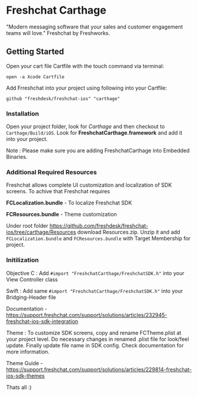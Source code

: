 # Freshchat Carthage


"Modern messaging software that your sales and customer engagement teams will love." Freshchat by Freshworks.

## Getting Started
Open your cart file Cartfile with the touch command via terminal: 
```
open -a Xcode Cartfile
```

Add Frreshchat into your project using following into your Cartfile: 

```
github "freshdesk/freshchat-ios" "carthage"
```


### Installation
Open your project folder, look for *Carthage* and then checkout to ```Carthage/Build/iOS```. 
Look for **FreshchatCarthage.framework** and add it into your project. 

Note : Please make sure you are adding FreshchatCarthage into Embedded Binaries.


### Additional Required Resources

Freshchat allows complete UI customization and localization of SDK screens. To achive that Freshchat requires 

**FCLocalization.bundle** - To localize Freshchat SDK

**FCResources.bundle** - Theme customization

Under root folder https://github.com/freshdesk/freshchat-ios/tree/carthage/Resources download Resources.zip. Unzip it and add  ```FCLocalization.bundle``` and ```FCResources.bundle``` with Target Membership for project.


### Initilization

Objective C : Add ```#import "FreshchatCarthage/FreshchatSDK.h"``` into your View Controller class

Swift : Add same ```#import "FreshchatCarthage/FreshchatSDK.h"``` into your Bridging-Header file


Documentation - https://support.freshchat.com/support/solutions/articles/232945-freshchat-ios-sdk-integration

Theme : To customize SDK screens, copy and rename FCTheme.plist at your project level. Do necessary changes in renamed .plist file for look/feel update. Finally update file name in SDK config. Check documentation for more information.

Theme Guide - https://support.freshchat.com/support/solutions/articles/229814-freshchat-ios-sdk-themes

Thats all :)

